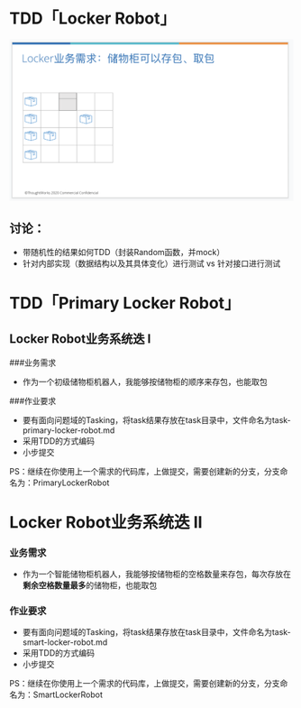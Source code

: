 # TDD「Locker Robot」

![locker](./doc/locker.png)


## 讨论：
- 带随机性的结果如何TDD（封装Random函数，并mock）
- 针对内部实现（数据结构以及其具体变化）进行测试 vs 针对接口进行测试


# TDD「Primary Locker Robot」
## Locker Robot业务系统迭 I
###业务需求
 - 作为一个初级储物柜机器人，我能够按储物柜的顺序来存包，也能取包

###作业要求
 - 要有面向问题域的Tasking，将task结果存放在task目录中，文件命名为task-primary-locker-robot.md
 - 采用TDD的方式编码
 - 小步提交

PS：继续在你使用上一个需求的代码库，上做提交，需要创建新的分支，分支命名为：PrimaryLockerRobot


# Locker Robot业务系统迭 II
### 业务需求
 - 作为一个智能储物柜机器人，我能够按储物柜的空格数量来存包，每次存放在**剩余空格数量最多**的储物柜，也能取包
### 作业要求
 - 要有面向问题域的Tasking，将task结果存放在task目录中，文件命名为task-smart-locker-robot.md
 - 采用TDD的方式编码
 - 小步提交
 
PS：继续在你使用上一个需求的代码库，上做提交，需要创建新的分支，分支命名为：SmartLockerRobot
